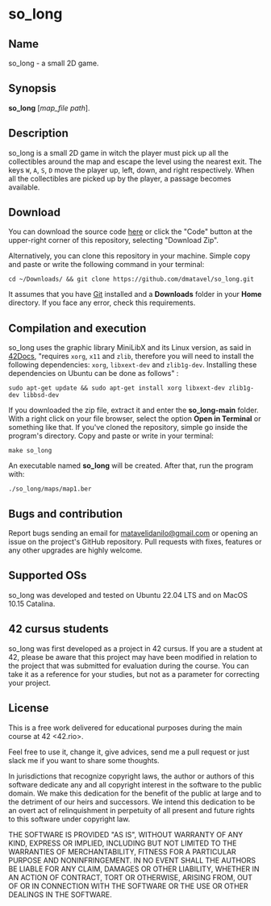 
# so_long

## Name

so_long - a small 2D game.

## **Synopsis**

**so_long** [*map_file path*].

## Description

so_long is a small 2D game in witch the player must pick up all the collectibles around the map and escape the level using the nearest exit. The keys `W`, `A`, `S`, `D` move the player up, left, down, and right respectively. When all the collectibles are picked up by the player, a passage becomes available.

## **Download**

You can download the source code [here](https://github.com/dmatavel/so_long/archive/refs/heads/main.zip) or click the "Code" button at the upper-right corner of this repository, selecting "Download Zip".

Alternatively, you can clone this repository in your machine. Simple copy and paste or write the following command in your terminal:

    cd ~/Downloads/ && git clone https://github.com/dmatavel/so_long.git

It assumes that you have [Git](https://git-scm.com/) installed and a **Downloads** folder in your **Home** directory. If you face any error, check this requirements.

## Compilation and execution

so_long uses the graphic library MiniLibX and its Linux version, as said in [42Docs](https://harm-smits.github.io/42docs/libs/minilibx/getting_started.html), "requires `xorg`, `x11` and `zlib`, therefore you will need to install the following dependencies: `xorg`, `libxext-dev` and `zlib1g-dev`. Installing these dependencies on Ubuntu can be done as follows" :
    
    sudo apt-get update && sudo apt-get install xorg libxext-dev zlib1g-dev libbsd-dev

If you downloaded the zip file, extract it and enter the **so_long-main** folder. With a right click on your file browser, select the option **Open in Terminal** or something like that. If you've cloned the repository, simple go inside the program's directory. Copy and paste or write in your terminal:

    make so_long

An executable named **so_long** will be created. After that, run the program with:

    ./so_long/maps/map1.ber

## Bugs and contribution

Report bugs sending an email for matavelidanilo@gmail.com or opening an issue on the project's GitHub repository. Pull requests with fixes, features or any other upgrades are highly welcome.  

## Supported OSs

so_long was developed and tested on Ubuntu 22.04 LTS and on MacOS 10.15 Catalina. 

## 42 cursus students

so_long was first developed as a project in 42 cursus. If you are a student at 42, please be aware that this project may have been modified in relation to the project that was submitted for evaluation during the course. You can take it as a reference for your studies, but not as a parameter for correcting your project.

## License

This is a free work delivered for educational purposes during the main course
at 42 <42.rio>.

Feel free to use it, change it, give advices, send me a pull request or
just slack me if you want to share some thoughts.

In jurisdictions that recognize copyright laws, the author or authors
of this software dedicate any and all copyright interest in the
software to the public domain. We make this dedication for the benefit
of the public at large and to the detriment of our heirs and
successors. We intend this dedication to be an overt act of
relinquishment in perpetuity of all present and future rights to this
software under copyright law.

THE SOFTWARE IS PROVIDED "AS IS", WITHOUT WARRANTY OF ANY KIND,
EXPRESS OR IMPLIED, INCLUDING BUT NOT LIMITED TO THE WARRANTIES OF
MERCHANTABILITY, FITNESS FOR A PARTICULAR PURPOSE AND NONINFRINGEMENT.
IN NO EVENT SHALL THE AUTHORS BE LIABLE FOR ANY CLAIM, DAMAGES OR
OTHER LIABILITY, WHETHER IN AN ACTION OF CONTRACT, TORT OR OTHERWISE,
ARISING FROM, OUT OF OR IN CONNECTION WITH THE SOFTWARE OR THE USE OR
OTHER DEALINGS IN THE SOFTWARE.
